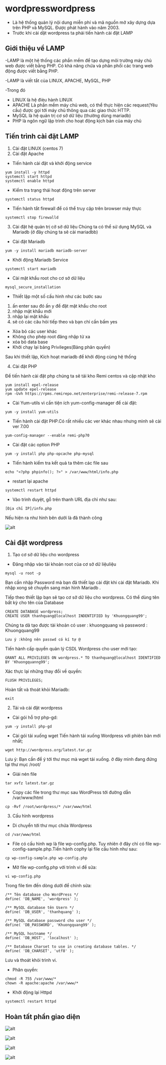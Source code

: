 # wordpresswordpress
- Là hệ thống quản lý nội dung miễn phí và mã nguồn mở xây dựng dựa trên PHP và MySQL. Được phát hành vào năm 2003.
- Trước khi cài dặt wordpress ta phải tiến hành cài đặt LAMP
## Giới thiệu về LAMP
-LAMP là một hệ thống các phần mềm để tạo dựng môi trường máy chủ web được viết bằng PHP. Có khả năng chứa và phân phối các trang web động được viết bằng PHP.

-LAMP là viết tắt của LINUX, APACHE, MySQL, PHP

-Trong đó 
- LINUX là hệ đièu hành LINUX
- APACHE Là phần mềm máy chủ web, có thể thực hiện các request(Yêu cầu) được gọi tới máy chủ thông qua các giao thức HTTP.
- MySQL là hệ quản trị cơ sở dữ liệu (thường dùng mariadb)
- PHP là ngôn ngữ lập trình cho hoạt động kịch bản của máy chủ
## Tiến trình cài đặt LAMP
1. Cài đặt LINUX (centos 7)
2. Cài đặt Apache
- Tiến hành cài đặt và khởi động service
```
yum install -y httpd
systemctl start httpd
systemctl enable httpd
```
- Kiểm tra trạng thái hoạt động trên server
```
systemctl status httpd
```
- Tiến hành tắt firewall để có thể truy cập trên browser máy thực
```
systemctl stop firewalld
```
3. Cài đặt hệ quản trị cở sở dữ liệu
Chúng ta có thể sử dụng MySQL và Mariadb (ở đây chúng ta sẽ cài mariadbb)
- Cài đặt Mariadb
```
yum -y install mariadb mariadb-server
```
- Khởi động Mariadb Service
```
systemctl start mariadb
```
- Cài mật khẩu root cho cơ sở dữ liệu 
```
mysql_secure_installation
```
- Thiết lập một số cấu hình như các bước sau
1. ấn enter sau đó ấn y để đặt mật khẩu cho root
2. nhập mật khẩu mới
3. nhập lại mật khẩu 
4. sẽ có các câu hỏi tiếp theo và bạn chỉ cần bấm yes
- Xóa bỏ các user khác
- Không cho phép root đăng nhập từ xa
- xóa bỏ data base
- Khởi chạy lại bảng Privileges(Bảng phân quyền)

Sau khi thiết lập, Kích hoạt mariadb để khởi động cùng hệ thống

4. Cài đặt PHP

Để tiến hành cài đặt php chúng ta sẽ tải kho Remi centos và cập nhật kho
```
yum install epel-release
yum update epel-release
rpm -Uvh https://rpms.remirepo.net/enterprise/remi-release-7.rpm
```
- Cài Yum-utils vì cần tiện ích yum-config-manager để cài đặt:
```
yum -y install yum-utils
```
- Tiến hành cài đặt PHP.Có rất nhiều các ver khác nhau nhưng mình sẽ cài ver 7.00
```
yum-config-manager --enable remi-php70
```
- Cài đặt các option PHP
```
yum -y install php php-opcache php-mysql
```
- Tiến hành kiểm tra kết quả ta thêm các file sau
```
echo "<?php phpinfo(); ?>" > /var/www/html/info.php
```
- restart lại apache
```
systemctl restart httpd
```
- Vào trình duyệt, gỗ trên thanh URL địa chỉ như sau:
```
[Địa chỉ IP]/info.php
```
Nếu hiện ra như hình bên dưới là đã thành công

![alt](/images/Screenshot_3.png)

## Cài đặt wordpress
1. Tạo cơ sở dữ liệu cho wordpress 
- Đăng nhập vào tài khoản root của cơ sở dữ liệuliệu
```
mysql -u root -p
```
Bạn cần nhập Password mà bạn đã thiết lạp cài đặt khi cài đặt Mariadb. Khi nhập xong sẽ chuyển sang màn hình Mariadb .

Tiếp theo thiết lập bạn sẽ tạo cơ sở dữ liệu cho wordpress. Có thể dùng tên bất kỳ cho tên của Database
```
CREATE DATABASE wordpress;
CREATE USER thanhquang@localhost INDENTIFIED by 'Khuongquang99';
```
Chúng ta dã tạo được tài khoản có user : khuongquang và password : Khuongquang99

`Lưu ý :không nên passwd có kí tự @`

Tiến hành cấp quyền quản lý CSDL Wordpress cho user mới tạo:
```
GRANT ALL PRIVILEGES ON wordpress.* TO thanhquang@localhost IDENTIFIED BY 'Khuongquanng99';
```
Xác thực lại những thay đổi về quyền:
```
FLUSH PRIVILEGES;
```
Hoàn tất và thoát khỏi Mariadb:
```
exit
```
2. Tải và cài đặt wordpress

- Cài gói hỗ trợ php-gd:
```
yum -y install php-gd
```
- Cài gói tải xuống wget Tiến hành tải xuống Wordpress với phiên bản mới nhất;
```
wget http://wordpress.org/latest.tar.gz
```
Lưu ý: Bạn cần để ý tới thư mục mà wget tải xuống. ở đây mình đang đứng tại thư mục /root/
- Giải nén file
```
tar xvfz latest.tar.gz
```
- Copy các file trong thư mục sau WordPress tới đường dẫn /var/www/html
```
cp -Rvf /root/wordpress/* /var/www/html
```
3. Cấu hình wordpress

- Di chuyển tới thư mục chứa Wordpress
``` 
cd /var/www/html
```
- File có cấu hình wp là file wp-config.php. Tuy nhiên ở đây chỉ có file wp-config-sample.php.Tiến hành cophy lại file cấu hình như sau:
```
cp wp-config-sample.php wp-config.php
```
- Mở file wp-config.php với trình vi để sửa:
```
vi wp-config.php
```
Trong file tìm đến dòng dưới để chỉnh sửa:

```
/** Tên database cho WordPress */
define( 'DB_NAME', 'wordpress' );

/** MySQL database tên Usern */
define( 'DB_USER', 'thanhquang' );

/** MySQL database password cho user */
define( 'DB_PASSWORD', 'Khuongquang99' );

/** MySQL hostname */
define( 'DB_HOST', 'localhost' );

/** Database Charset to use in creating database tables. */
define( 'DB_CHARSET', 'utf8' );
```
Lưu và thoát khỏi trình vi.
- Phân quyền:
```
chmod -R 755 /var/www/*
chown -R apache:apache /var/www/*
```
- Khởi động lại Httpd
```
systemctl restart httpd
```
## Hoàn tất phần giao diện


![alt](/images/Screenshot_4.png)


![alt](/images/Screenshot_5.png)


![alt](/images/Screenshot_6.png)


![alt](/images/Screenshot_7.png)